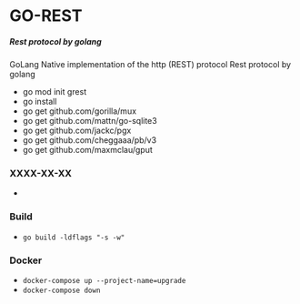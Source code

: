 # GO-REST
##### Rest protocol by golang

GoLang Native implementation of the http (REST) protocol
Rest protocol by golang

- go mod init grest
- go install
- go get github.com/gorilla/mux
- go get github.com/mattn/go-sqlite3
- go get github.com/jackc/pgx
- go get github.com/cheggaaa/pb/v3
- go get github.com/maxmclau/gput

### XXXX-XX-XX ###
-
### Build ###
- `go build -ldflags "-s -w"`

### Docker ###
- `docker-compose up --project-name=upgrade`
- `docker-compose down`
